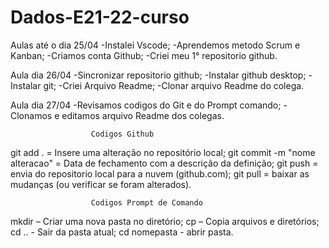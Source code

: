 # Dados-E21-22-curso
Aulas até o dia 25/04
-Instalei Vscode;
-Aprendemos metodo Scrum e Kanban;
-Criamos conta Github;
-Criei meu 1° repositorio github.

Aula dia 26/04
-Sincronizar repositorio github;
-Instalar github desktop;
-Instalar git;
-Criei Arquivo Readme;
-Clonar arquivo Readme do colega.

Aula dia 27/04
-Revisamos codigos do Git e do Prompt comando;
-Clonamos e editamos arquivo Readme dos colegas.

                      Codigos Github
 git add . = Insere uma alteração no repositório local; 
 git commit -m "nome alteracao" = Data de fechamento com a descrição da definição;
 git push = envia do repositorio local para a nuvem (github.com); 
 git pull = baixar as mudanças (ou verificar se foram alterados). 

                      Codigos Prompt de Comando
mkdir – Criar uma nova pasta no diretório;
cp – Copia arquivos e diretórios;
cd .. - Sair da pasta atual;
cd nomepasta - abrir pasta. 

